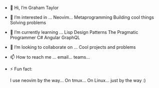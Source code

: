 - 👋 Hi, I’m Graham Taylor

- 👀 I’m interested in ...
  Neovim... 
  Metaprogramming
  Building cool things
  Solving problems
  
- 🌱 I’m currently learning ...
  Lisp
  Design Patterns
  The Pragmatic Programmer
  C#
  Angular
  GraphQL
  
- 💞️ I’m looking to collaborate on ...
  Cool projects and problems
  
- 📫 How to reach me ...
  email... teams... 
  
- ⚡ Fun fact: 

  I use neovim by the way... On tmux... On Linux... just by the way :)

<!---
Graham-Taylor-epiuse/Graham-Taylor-epiuse is a ✨ special ✨ repository because its `README.md` (this file) appears on your GitHub profile.
You can click the Preview link to take a look at your changes.
--->
